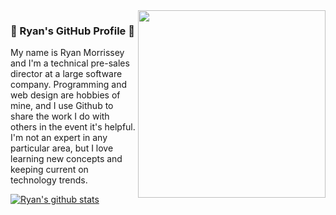 <img width="300px" align="right" src="https://avatars0.githubusercontent.com/u/905119?s=460&u=02e4e2f81c81e3c9853902181ab7c1427a6dca92&v=4"/>

### 👋 Ryan's GitHub Profile 👋

My name is Ryan Morrissey and I'm a technical pre-sales director at a large software company. Programming and web design are hobbies of mine, and I use Github to share the work I do with others in the event it's helpful. I'm not an expert in any particular area, but I love learning new concepts and keeping current on technology trends.

[![Ryan's github stats](https://github-readme-stats.vercel.app/api?username=23maverick23&theme=onedark&show_icons=true)](https://github.com/anuraghazra/github-readme-stats)
